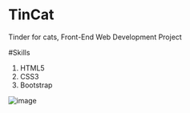 # TinCat
Tinder for cats, Front-End Web Development Project

#Skills
1. HTML5
2. CSS3
3. Bootstrap

![image](https://github.com/Mirisziel/TinCat/assets/92324525/bdf312c9-e9d3-4865-bb18-c23b42412c91)
